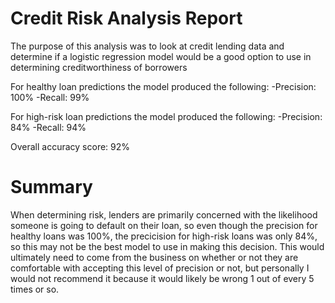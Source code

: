 # Credit Risk Analysis Report

The purpose of this analysis was to look at credit lending data and determine if a logistic regression model would be a good option to use in determining creditworthiness of borrowers

For healthy loan predictions the model produced the following:
  -Precision: 100%
  -Recall: 99%

For high-risk loan predictions the model produced the following:
  -Precision: 84%
  -Recall:  94%

Overall accuracy score: 92%

# Summary

When determining risk, lenders are primarily concerned with the likelihood someone is going to default on their loan, so even though the precision for healthy loans was 100%, the precicision for high-risk loans was only 84%, so this may not be the best model to use in making this decision.  This would ultimately need to come from the business on whether or not they are comfortable with accepting this level of precision or not, but personally I would not recommend it because it would likely be wrong 1 out of every 5 times or so.
